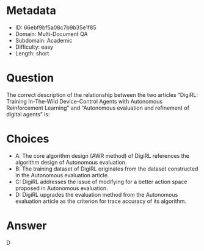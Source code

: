 # Metadata

- ID: 66ebf9bf5a08c7b9b35e1f85
- Domain: Multi-Document QA
- Subdomain: Academic
- Difficulty: easy
- Length: short

# Question

The correct description of the relationship between the two articles “DigiRL: Training In-The-Wild Device-Control Agents with Autonomous Reinforcement Learning” and “Autonomous evaluation and refinement of digital agents” is:

# Choices

- A: The core algorithm design (AWR method) of DigiRL references the algorithm design of Autonomous evaluation.
- B: The training dataset of DigiRL originates from the dataset constructed in the Autonomous evaluation article.
- C: DigiRL addresses the issue of modifying for a better action space proposed in Autonomous evaluation.
- D: DigiRL upgrades the evaluation method from the Autonomous evaluation article as the criterion for trace accuracy of its algorithm.

# Answer

D
